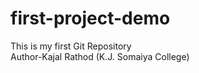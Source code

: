 # first-project-demo
This is my first Git Repository
<br>
Author-Kajal Rathod (K.J. Somaiya College)
